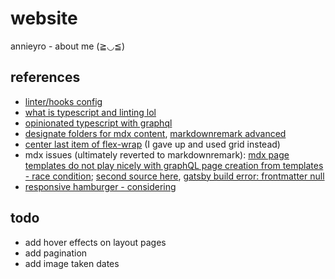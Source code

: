 # website

annieyro - about me (≧◡≦)

## references

- [linter/hooks config](https://dev.to/talohana/setup-your-typescript-project-with-eslint-prettier-and-lint-staged-25dg)
- [what is typescript and linting lol](https://stackoverflow.com/questions/56041623/missing-return-type-on-function-in-react-typescript-code)
- [opinionated typescript with graphql](https://github.com/cometkim/gatsby-plugin-typegen)
- [designate folders for mdx content](https://github.com/gatsbyjs/gatsby/issues/18536), [markdownremark advanced](https://github.com/gatsbyjs/gatsby/issues/1634)
- [center last item of flex-wrap](https://stackoverflow.com/questions/32802202/how-to-center-a-flex-container-but-left-align-flex-items) (I gave up and used grid instead)
- mdx issues (ultimately reverted to markdownremark): [mdx page templates do not play nicely with graphQL page creation from templates - race condition](https://github.com/gatsbyjs/gatsby/issues/16224); [second source here](https://github.com/gatsbyjs/gatsby/issues/25293), [gatsby build error: frontmatter null](https://github.com/gatsbyjs/gatsby/issues/4103)
- [responsive hamburger - considering](https://ericbusch.net/add-responsive-navigation-menu-to-gatsby-tailwind-css-site)

## todo

- add hover effects on layout pages
- add pagination
- add image taken dates
